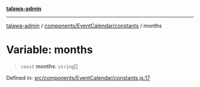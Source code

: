 [**talawa-admin**](../../../../README.md)

***

[talawa-admin](../../../../README.md) / [components/EventCalendar/constants](../README.md) / months

# Variable: months

> `const` **months**: `string`[]

Defined in: [src/components/EventCalendar/constants.js:17](https://github.com/bint-Eve/talawa-admin/blob/bb9ac170c0ec806cc5423650a66bbe110c3af5d9/src/components/EventCalendar/constants.js#L17)
